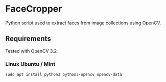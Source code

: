# FaceCropper
Python script used to extract faces from image collections using OpenCV.

## Requirements

Tested with OpenCV 3.2

### Linux Ubuntu / Mint

    sudo apt install python3 python3-opencv opencv-data
